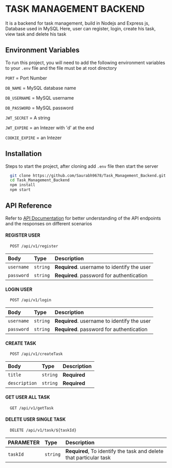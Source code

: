 # TASK MANAGEMENT BACKEND

It is a backend for task management, build in Nodejs and Express js, Database used in MySQL
Here, user can register, login, create his task, view task and delete his task


## Environment Variables

To run this project, you will need to add the following environment variables to your `.env` file and the file must be at root directory

`PORT` = Port Number

`DB_NAME` = MySQL database name

`DB_USERNAME` = MySQL username

`DB_PASSWORD` = MySQL password

`JWT_SECRET` = A string

`JWT_EXPIRE` = an Intezer with 'd' at the end

`COOKIE_EXPIRE` = an Intezer


## Installation

Steps to start the project, after cloning add `.env` file then start the server

```bash
  git clone https://github.com/Saurabh9678/Task_Management_Backend.git
  cd Task_Management_Backend
  npm install 
  npm start
```
    
    
## API Reference
Refer to 
[API Documentation](https://documenter.getpostman.com/view/22900446/2s93sgVVD2) for better understanding of the API endpoints and the responses on different scenarios


#### REGISTER USER

```http
  POST /api/v1/register
```
| Body | Type     | Description                       |
| :-------- | :------- | :-------------------------------- |
| `username`      | `string` | **Required**. username to identify the user |
| `password`      | `string` | **Required**. password for authentication |

#### LOGIN USER

```http
  POST /api/v1/login
```
| Body | Type     | Description                       |
| :-------- | :------- | :-------------------------------- |
| `username`      | `string` | **Required**. username to identify the user |
| `password`      | `string` | **Required**. password for authentication |


#### CREATE TASK 

```http
  POST /api/v1/createTask
```
| Body | Type     | Description                       |
| :-------- | :------- | :-------------------------------- |
| `title`      | `string` | **Required** |
| `description`      | `string` | **Required** |

#### GET USER ALL TASK 

```http
  GET /api/v1/getTask
```

#### DELETE USER SINGLE TASK

```http
  DELETE /api/v1/task/${taskId}
```

| PARAMETER | Type     | Description                       |
| :-------- | :------- | :-------------------------------- |
| `taskId`      | `string` | **Required**, To identify the task and delete that particular task  |







